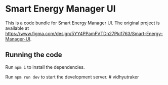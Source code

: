 
  # Smart Energy Manager UI

  This is a code bundle for Smart Energy Manager UI. The original project is available at https://www.figma.com/design/5YY4PPamFVTDn27Pki1763/Smart-Energy-Manager-UI.

  ## Running the code

  Run `npm i` to install the dependencies.

  Run `npm run dev` to start the development server.
  #   v i d h y u t r a k e r  
 